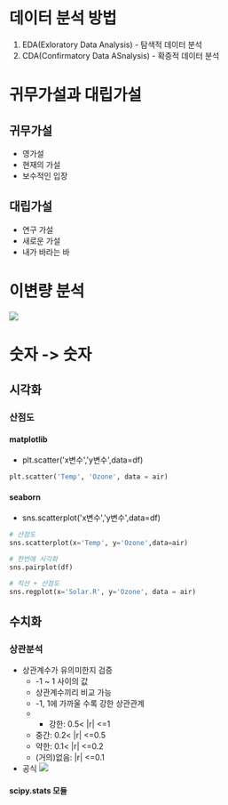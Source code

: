 
# 데이터 분석 방법
1. EDA(Exloratory Data Analysis) - 탐색적 데이터 분석
2. CDA(Confirmatory Data ASnalysis) - 확증적 데이터 분석

# 귀무가설과 대립가설
## 귀무가설
- 영가설
- 현재의 가설
- 보수적인 입장

## 대립가설
- 연구 가설
- 새로운 가설
- 내가 바라는 바


# 이변량 분석

![](https://i.imgur.com/A8u5yt4.png)


# 숫자 -> 숫자

## 시각화

### 산점도
#### matplotlib
- plt.scatter('x변수','y변수',data=df)
```python
plt.scatter('Temp', 'Ozone', data = air)
```
#### seaborn
- sns.scatterplot('x변수','y변수',data=df)
```python
# 산점도
sns.scatterplot(x='Temp', y='Ozone',data=air)

# 한번에 시각화
sns.pairplot(df)

# 직선 + 산점도
sns.regplot(x='Solar.R', y='Ozone', data = air)
```


## 수치화

### 상관분석
 - 상관계수가 유의미한지 검증
	 - -1 ~ 1 사이의 값
	 - 상관계수끼리 비교 가능
	 - -1, 1에 가까울 수록 강한 상관관계 
	 - - 강한: 0.5< |r| <=1
	 - 중간: 0.2< |r| <=0.5
	 - 약한: 0.1< |r| <=0.2
	 - (거의)없음: |r| <=0.1
 - 공식
![](https://i.imgur.com/WuoifEl.png)

#### scipy.stats 모듈


